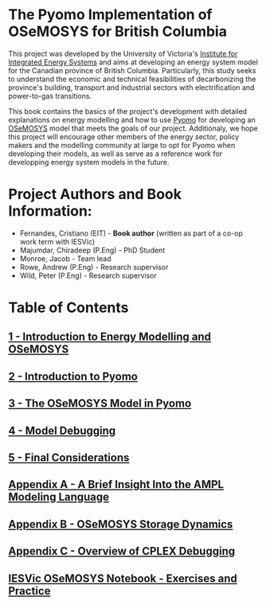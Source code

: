 # The Pyomo Implementation of OSeMOSYS for British Columbia


This project was developed by the University of Victoria's [Institute for Integrated Energy Systems](https://www.uvic.ca/research/centres/iesvic/index.php) and aims at developing an energy system model for the Canadian province of British Columbia. Particularly, this study seeks to understand the economic and technical feasibilities of decarbonizing the province's building, transport and industrial sectors with electrification and power-to-gas transitions. 

This book contains the basics of the project's development with detailed explanations on energy modelling and how to use [Pyomo](https://www.pyomo.org/) for developing an [OSeMOSYS](http://www.osemosys.org/) model that meets the goals of our project. Additionaly, we hope this project will encourage other members of the energy sector, policy makers and the modelling community at large to opt for Pyomo when developing their models, as well as serve as a reference work for developping energy system models in the future.

# Project Authors and Book Information:

* Fernandes, Cristiano (EIT) - **Book author** (written as part of a co-op work term with IESVic)
* Majumdar, Chiradeep (P.Eng) - PhD Student
* Monroe, Jacob - Team lead
* Rowe, Andrew (P.Eng) - Research supervisor 
* Wild, Peter (P.Eng) - Research supervisor

# Table of Contents

## [1 - Introduction to Energy Modelling and OSeMOSYS](Book_Files/1_Introduction_to_Energy_Modelling_and_OSeMOSYS.md)

## [2 - Introduction to Pyomo](Book_Files/2_Introduction_to_Pyomo.md)

## [3 - The OSeMOSYS Model in Pyomo](Book_Files/3_The_OSeMOSYS_Model_in_Pyomo.md)

## [4 - Model Debugging](Book_Files/4_Model_Debugging.md)

## [5 - Final Considerations](Book_Files/5_Final_Considerations.md)

## [Appendix A - A Brief Insight Into the AMPL Modeling Language](Book_Files/Appendix_A.md)

## [Appendix B - OSeMOSYS Storage Dynamics](Book_Files/Appendix_B.md)

## [Appendix C - Overview of CPLEX Debugging](Book_Files/Appendix_C.md)

## [IESVic OSeMOSYS Notebook - Exercises and Practice](Book_Files/osemosys_notebook_version.ipynb)
